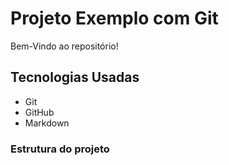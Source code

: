 # Projeto Exemplo com Git

Bem-Vindo ao repositório!

## Tecnologias Usadas

- Git
- GitHub
- Markdown

### Estrutura do projeto













































